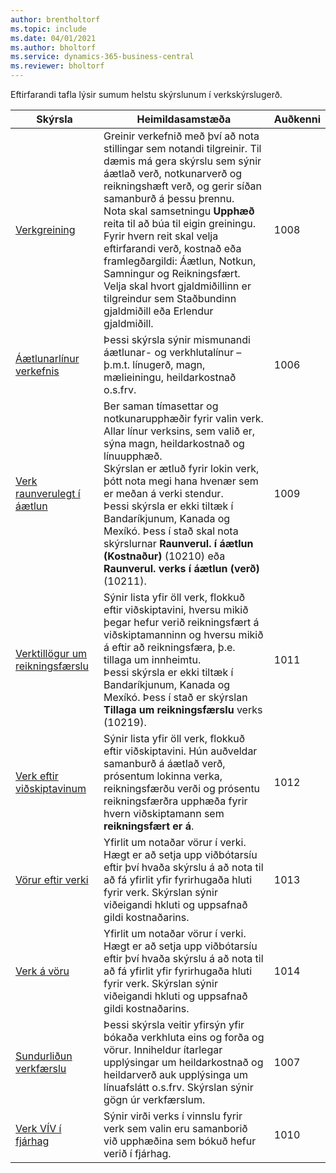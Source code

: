 ```yaml
---
author: brentholtorf
ms.topic: include
ms.date: 04/01/2021
ms.author: bholtorf
ms.service: dynamics-365-business-central
ms.reviewer: bholtorf
---
```


Eftirfarandi tafla lýsir sumum helstu skýrslunum í verkskýrslugerð.

| Skýrsla | Heimildasamstæða | Auðkenni | 
|---------|---------|---------|
| [Verkgreining](https://businesscentral.dynamics.com?report=1008)|Greinir verkefnið með því að nota stillingar sem notandi tilgreinir. Til dæmis má gera skýrslu sem sýnir áætlað verð, notkunarverð og reikningshæft verð, og gerir síðan samanburð á þessu þrennu.<br>Nota skal samsetningu **Upphæð** reita til að búa til eigin greiningu. Fyrir hvern reit skal velja eftirfarandi verð, kostnað eða framlegðargildi: Áætlun, Notkun, Samningur og Reikningsfært. <br>Velja skal hvort gjaldmiðillinn er tilgreindur sem Staðbundinn gjaldmiðill eða Erlendur gjaldmiðill. |1008|
| [Áætlunarlínur verkefnis](https://businesscentral.dynamics.com?report=1006) |Þessi skýrsla sýnir mismunandi áætlunar- og verkhlutalínur – þ.m.t. línugerð, magn, mælieiningu, heildarkostnað o.s.frv.|1006|
| [Verk raunverulegt í áætlun](https://businesscentral.dynamics.com?report=1009)|Ber saman tímasettar og notkunarupphæðir fyrir valin verk. Allar línur verksins, sem valið er, sýna magn, heildarkostnað og línuupphæð. <br>Skýrslan er ætluð fyrir lokin verk, þótt nota megi hana hvenær sem er meðan á verki stendur.<br>Þessi skýrsla er ekki tiltæk í Bandaríkjunum, Kanada og Mexíkó. Þess í stað skal nota skýrslurnar **Raunverul. í áætlun (Kostnaður)** (10210) eða **Raunverul. verks í áætlun (verð)** (10211).|1009|
| [Verktillögur um reikningsfærslu](https://businesscentral.dynamics.com?report=1011)|Sýnir lista yfir öll verk, flokkuð eftir viðskiptavini, hversu mikið þegar hefur verið reikningsfært á viðskiptamanninn og hversu mikið á eftir að reikningsfæra, þ.e. tillaga um innheimtu. <br>Þessi skýrsla er ekki tiltæk í Bandaríkjunum, Kanada og Mexíkó. Þess í stað er skýrslan **Tillaga um reikningsfærslu**  verks (10219).|1011|
| [Verk eftir viðskiptavinum](https://businesscentral.dynamics.com?report=1012)|Sýnir lista yfir öll verk, flokkuð eftir viðskiptavini. Hún auðveldar samanburð á áætlað verð, prósentum lokinna verka, reikningsfærðu verði og prósentu reikningsfærðra upphæða fyrir hvern viðskiptamann sem **reikningsfært er á**.|1012|
| [Vörur eftir verki](https://businesscentral.dynamics.com?report=1013)|Yfirlit um notaðar vörur í verki. Hægt er að setja upp viðbótarsíu eftir því hvaða skýrslu á að nota til að fá yfirlit yfir fyrirhugaða hluti fyrir verk. Skýrslan sýnir viðeigandi hkluti og uppsafnað gildi kostnaðarins.|1013|
| [Verk á vöru](https://businesscentral.dynamics.com?report=1014) |Yfirlit um notaðar vörur í verki. Hægt er að setja upp viðbótarsíu eftir því hvaða skýrslu á að nota til að fá yfirlit yfir fyrirhugaða hluti fyrir verk. Skýrslan sýnir viðeigandi hkluti og uppsafnað gildi kostnaðarins.|1014|
| [Sundurliðun verkfærslu](https://businesscentral.dynamics.com?report=1007) |Þessi skýrsla veitir yfirsýn yfir bókaða verkhluta eins og forða og vörur. Inniheldur ítarlegar upplýsingar um heildarkostnað og heildarverð auk upplýsinga um línuafslátt o.s.frv. Skýrslan sýnir gögn úr verkfærslum.|1007|
| [Verk VÍV í fjárhag](https://businesscentral.dynamics.com?report=1010) |Sýnir virði verks í vinnslu fyrir verk sem valin eru samanborið við upphæðina sem bókuð hefur verið í fjárhag.|1010|